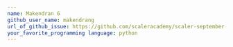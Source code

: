```yaml
---
name: Makendran G
github_user_name: makendrang
url_of_github_issue: https://github.com/scaleracademy/scaler-september-open-source-challenge/issues/206
your_favorite_programming language: python
---
```

